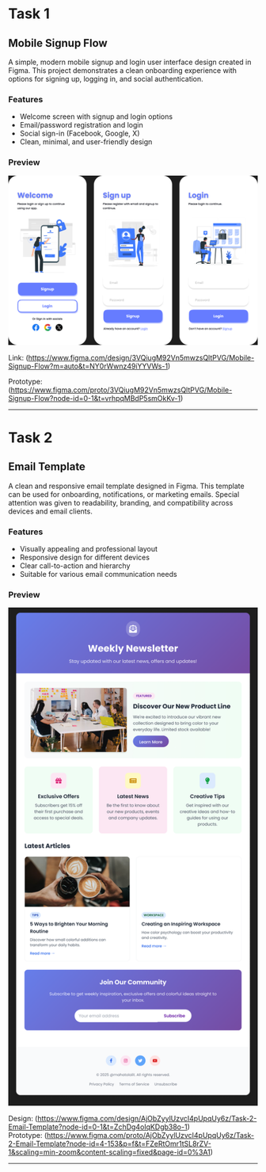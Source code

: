 # Task 1

## Mobile Signup Flow
A simple, modern mobile signup and login user interface design created in Figma. This project demonstrates a clean onboarding experience with options for signing up, logging in, and social authentication.

### Features

- Welcome screen with signup and login options
- Email/password registration and login
- Social sign-in (Facebook, Google, X)
- Clean, minimal, and user-friendly design

### Preview

![Mobile Signup Flow](Mobile%20Signup%20Flow.png)

Link: (https://www.figma.com/design/3VQiugM92Vn5mwzsQltPVG/Mobile-Signup-Flow?m=auto&t=NY0rWwnz49iYYVWs-1)

Prototype: (https://www.figma.com/proto/3VQiugM92Vn5mwzsQltPVG/Mobile-Signup-Flow?node-id=0-1&t=vrhpqMBdP5smOkKv-1)

---

# Task 2

## Email Template
A clean and responsive email template designed in Figma. This template can be used for onboarding, notifications, or marketing emails. Special attention was given to readability, branding, and compatibility across devices and email clients.

### Features

- Visually appealing and professional layout
- Responsive design for different devices
- Clear call-to-action and hierarchy
- Suitable for various email communication needs

### Preview

![Email Template](Task-2%20Email%20Template.png)

Design: (https://www.figma.com/design/AjObZyylUzvcI4pUpqUy6z/Task-2-Email-Template?node-id=0-1&t=ZchDg4oIqKDgb38o-1)  
Prototype: (https://www.figma.com/proto/AjObZyylUzvcI4pUpqUy6z/Task-2-Email-Template?node-id=4-153&p=f&t=FZeRtOmr1tSL8rZV-1&scaling=min-zoom&content-scaling=fixed&page-id=0%3A1)  

---
